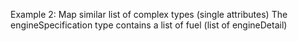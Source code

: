 Example 2:
Map similar list of complex types (single attributes)
The engineSpecification type contains a list of fuel (list of engineDetail)